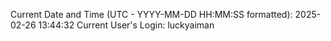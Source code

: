 Current Date and Time (UTC - YYYY-MM-DD HH:MM:SS formatted): 2025-02-26 13:44:32
Current User's Login: luckyaiman
